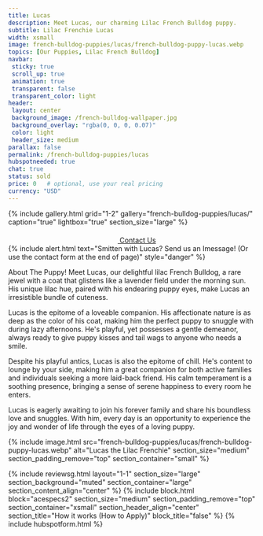 ```yaml
---
title: Lucas
description: Meet Lucas, our charming Lilac French Bulldog puppy.
subtitle: Lilac Frenchie Lucas
width: xsmall
image: french-bulldog-puppies/lucas/french-bulldog-puppy-lucas.webp
topics: [Our Puppies, Lilac French Bulldog]
navbar:
 sticky: true
 scroll_up: true
 animation: true
 transparent: false
 transparent_color: light
header:
 layout: center
 background_image: /french-bulldog-wallpaper.jpg
 background_overlay: "rgba(0, 0, 0, 0.07)"
 color: light
 header_size: medium
parallax: false
permalink: /french-bulldog-puppies/lucas
hubspotneeded: true
chat: true
status: sold
price: 0   # optional, use your real pricing
currency: "USD"
---
```


{% include gallery.html
grid="1-2"
gallery="french-bulldog-puppies/lucas/"
caption="true"
lightbox="true"
section_size="large"
%}

<center><a class="uk-button uk-button-danger uk-border-pill uk-button-xlarge my-border-rounded" href="tel:212-739-0182">
    <span data-uk-icon="phone" class="uk-icon">
        <svg width="20" height="20" viewBox="0 0 20 20" xmlns="http://www.w3.org/2000/svg"></svg>
    </span>
    Contact Us
</a>
</center>
{% include alert.html text="Smitten with Lucas? Send us an Imessage! (Or use the contact form at the end of page)" style="danger" %}

About The Puppy!
Meet Lucas, our delightful lilac French Bulldog, a rare jewel with a coat that glistens like a lavender field under the morning sun. His unique lilac hue, paired with his endearing puppy eyes, make Lucas an irresistible bundle of cuteness.

Lucas is the epitome of a loveable companion. His affectionate nature is as deep as the color of his coat, making him the perfect puppy to snuggle with during lazy afternoons. He's playful, yet possesses a gentle demeanor, always ready to give puppy kisses and tail wags to anyone who needs a smile.

Despite his playful antics, Lucas is also the epitome of chill. He's content to lounge by your side, making him a great companion for both active families and individuals seeking a more laid-back friend. His calm temperament is a soothing presence, bringing a sense of serene happiness to every room he enters.

Lucas is eagerly awaiting to join his forever family and share his boundless love and snuggles. With him, every day is an opportunity to experience the joy and wonder of life through the eyes of a loving puppy.

{% include image.html
src="french-bulldog-puppies/lucas/french-bulldog-puppy-lucas.webp"
alt="Lucas the Lilac Frenchie"
section_size="medium"
section_padding_remove="top"
section_container="small"
%}

{% include reviewsg.html
layout="1-1"
section_size="large"
section_background="muted"
section_container="large"
section_content_align="center"
%}
{% include block.html
block="acespecs2"
section_size="medium"
section_padding_remove="top"
section_container="xsmall"
section_header_align="center"
section_title="How it works (How to Apply)"
block_title="false"
%}
{% include hubspotform.html %}
<script type="application/ld+json">
{
  "@context": "https://schema.org/",
  "@type": "Product",
  "name": "Unknown",
  "offers": {
    "@type": "Offer",
    "priceCurrency": "USD",
    "price": "0   # optional, use your real pricing",
    "availability": "https://schema.org/SoldOut"
  }
}
</script>